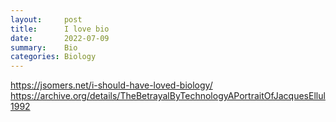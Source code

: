 ```yaml
---
layout:     post
title:      I love bio
date:       2022-07-09
summary:    Bio
categories: Biology 
---
```


https://jsomers.net/i-should-have-loved-biology/
https://archive.org/details/TheBetrayalByTechnologyAPortraitOfJacquesEllul1992

